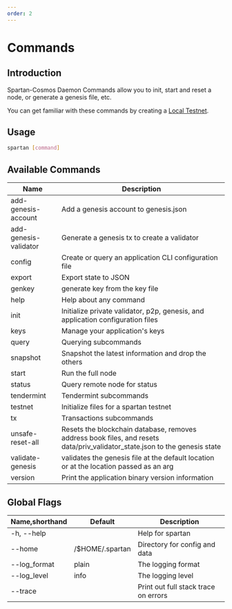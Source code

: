 ```yaml
---
order: 2
---
```


# Commands

## Introduction

Spartan-Cosmos Daemon Commands allow you to init, start and reset a node, or generate a genesis file, etc.

You can get familiar with these commands by creating a [Local Testnet](local-testnet.md).

## Usage

```bash
spartan [command]
```

## Available Commands

| Name                  | Description                                                                                                                |
| --------------------- | -------------------------------------------------------------------------------------------------------------------------- |
| add-genesis-account   | Add a genesis account to genesis.json                                                                                      |
| add-genesis-validator | Generate a genesis tx to create a validator                                                                                |
| config                | Create or query an application CLI configuration file                                                                      |
| export                | Export state to JSON                                                                                                       |
| genkey                | generate key from the key file                                                                                             |
| help                  | Help about any command                                                                                                     |
| init                  | Initialize private validator, p2p, genesis, and application configuration files                                            |
| keys                  | Manage your application's keys                                                                                             |
| query                 | Querying subcommands                                                                                                       |
| snapshot              | Snapshot the latest information and drop the others                                                                        |
| start                 | Run the full node                                                                                                          |
| status                | Query remote node for status                                                                                               |
| tendermint            | Tendermint subcommands                                                                                                     |
| testnet               | Initialize files for a spartan testnet                                                                                     |
| tx                    | Transactions subcommands                                                                                                   |
| unsafe-reset-all      | Resets the blockchain database, removes address book files, and resets data/priv_validator_state.json to the genesis state |
| validate-genesis      | validates the genesis file at the default location or at the location passed as an arg                                     |
| version               | Print the application binary version information                                                                           |

## Global Flags

| Name,shorthand | Default         | Description                          |
| -------------- | --------------- | ------------------------------------ |
| -h, --help     |                 | Help for spartan                     |
| --home         | /$HOME/.spartan | Directory for config and data        |
| --log_format   | plain           | The logging format                   |
| --log_level    | info            | The logging level                    |
| --trace        |                 | Print out full stack trace on errors |
